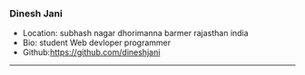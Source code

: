 ### Dinesh Jani
- Location: subhash nagar dhorimanna barmer rajasthan india
- Bio: student Web devloper programmer 
- Github:https://github.com/dineshjani
***
